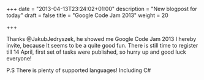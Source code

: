 +++
date = "2013-04-13T23:24:02+01:00"
description = "New blogpost for today"
draft = false
title = "Google Code Jam 2013"
weight = 20

+++

Thanks @JakubJedryszek, he showed me Google Code Jam 2013 I hereby invite, because It seems to be a quite good fun. There is still time to register till 14 April, first set of tasks were published, so hurry up and good luck everyone!

P.S There is plenty of supported languages! Including C#